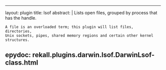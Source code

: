 
---
layout: plugin
title: lsof
abstract: |
    Lists open files, grouped by process that has the handle.

    A file is an overloaded term; this plugin will list files, directories,
    Unix sockets, pipes, shared memory regions and certain other kernel
    structures.
    

epydoc: rekall.plugins.darwin.lsof.DarwinLsof-class.html
---

